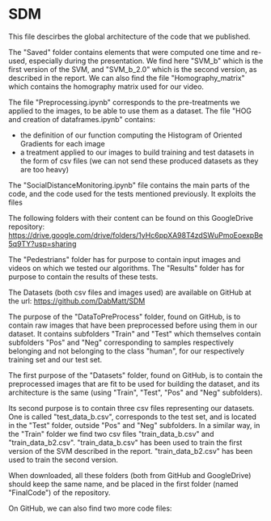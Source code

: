 # SDM

This file descirbes the global architecture of the code that we published.

The "Saved" folder contains elements that were computed one time and re-used, especially during the presentation.
We find here "SVM_b" which is the first version of the SVM, and "SVM_b_2.0" which is the second version, as described in the report.
We can also find the file "Homography_matrix" which contains the homography matrix used for our video.

The file "Preprocessing.ipynb" corresponds to the pre-treatments we applied to the images, to be able to use them as a dataset.
The file "HOG and creation of dataframes.ipynb" contains:
  - the definition of our function computing the Histogram of Oriented Gradients for each image
  - a treatment applied to our images to build training and test datasets in the form of csv files
			(we can not send these produced datasets as they are too heavy)

The "SocialDistanceMonitoring.ipynb" file contains the main parts of the code, and the code used for the tests mentioned previously.
It exploits the files

The following folders with their content can be found on this GoogleDrive repository:
https://drive.google.com/drive/folders/1yHc6ppXA98T4zdSWuPmoEoexpBe5q9TY?usp=sharing

The "Pedestrians" folder has for purpose to contain input images and videos on which we tested our algorithms.
The "Results" folder has for purpose to contain the results of these tests.

The Datasets (both csv files and images used) are available on GitHub at the url: 
https://github.com/DabMatt/SDM

The purpose of the "DataToPreProcess" folder, found on GitHub, is to contain raw images that have been preprocessed before using them
 in our dataset. It contains subfolders "Train" and "Test" which themselves contain subfolders "Pos" and "Neg" corresponding to samples 
respectively belonging and not belonging to the class "human", for our respectively training set and our test set.

The first purpose of the "Datasets" folder, found on GitHub, is to contain the preprocessed images that are fit to be used for 
building the dataset, and its architecture is the same (using "Train", "Test", "Pos" and "Neg" subfolders).

Its second purpose is to contain three csv files representing our datasets. One is called "test_data_b.csv", corresponds to the
test set, and is located in the "Test" folder, outside "Pos" and "Neg" subfolders.
In a similar way, in the "Train" folder we find two csv files "train_data_b.csv" and "train_data_b2.csv".
"train_data_b.csv" has been used to train the first version of the SVM described in the report.
"train_data_b2.csv" has been used to train the second version.

When downloaded, all these folders (both from GitHub and GoogleDrive) should keep the same name, 
and be placed in the first folder (named "FinalCode") of the repository.

On GitHub, we can also find two more code files:

